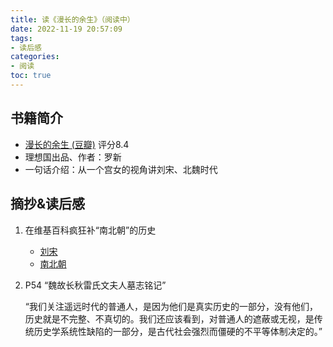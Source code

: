 ```yaml
---
title: 读《漫长的余生》（阅读中）
date: 2022-11-19 20:57:09
tags:
- 读后感
categories: 
- 阅读
toc: true
---
```


## 书籍简介

* [漫长的余生 (豆瓣)](https://book.douban.com/subject/35909188/) 评分8.4
* 理想国出品、作者：罗新
* 一句话介绍：从一个宫女的视角讲刘宋、北魏时代

## 摘抄&读后感

1. 在维基百科疯狂补“南北朝”的历史

	* [刘宋](https://zh.wikipedia.org/wiki/%E5%88%98%E5%AE%8B)
	* [南北朝](https://zh.wikipedia.org/wiki/%E5%8D%97%E5%8C%97%E6%9C%9D)

2. P54 “魏故长秋雷氏文夫人墓志铭记”

   “我们关注遥远时代的普通人，是因为他们是真实历史的一部分，没有他们，历史就是不完整、不真切的。我们还应该看到，对普通人的遮蔽或无视，是传统历史学系统性缺陷的一部分，是古代社会强烈而僵硬的不平等体制决定的。”